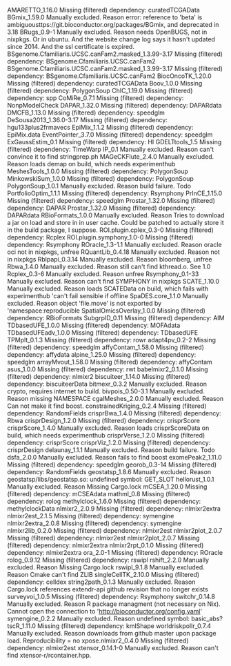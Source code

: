 AMARETTO_1.16.0	Missing (filtered) dependency: curatedTCGAData
BGmix_1.59.0	Manually excluded. Reason error: reference to 'beta' is ambiguousttps://git.bioconductor.org/packages/BGmix, and deprecated in 3.18
BRugs_0.9-1	Manually excluded. Reason needs OpenBUGS, not in nixpkgs. Or in ubuntu. And the website change log says it hasn't updated since 2014. And the ssl certificate is expired.
BSgenome.Cfamiliaris.UCSC.canFam2.masked_1.3.99-3.17	Missing (filtered) dependency: BSgenome.Cfamiliaris.UCSC.canFam2
BSgenome.Cfamiliaris.UCSC.canFam2.masked_1.3.99-3.17	Missing (filtered) dependency: BSgenome.Cfamiliaris.UCSC.canFam2
BiocOncoTK_1.20.0	Missing (filtered) dependency: curatedTCGAData
Boov_1.0.0	Missing (filtered) dependency: PolygonSoup
ChIC_1.19.0	Missing (filtered) dependency: spp
CoMiRe_0.7.1	Missing (filtered) dependency: NonpModelCheck
DAPAR_1.32.0	Missing (filtered) dependency: DAPARdata
DMCFB_1.13.0	Missing (filtered) dependency: speedglm
DeSousa2013_1.36.0-3.17	Missing (filtered) dependency: hgu133plus2frmavecs
EpiMix_1.1.2	Missing (filtered) dependency: EpiMix.data
EventPointer_3.7.0	Missing (filtered) dependency: speedglm
ExGaussEstim_0.1	Missing (filtered) dependency: HI
GDELTtools_1.5	Missing (filtered) dependency: TimeWarp
IP_0.1	Manually excluded. Reason can't convince it to find stringprep.ph
MAGeCKFlute_2.4.0	Manually excluded. Reason loads demap on build, which needs experimenthub
MeshesTools_1.0.0	Missing (filtered) dependency: PolygonSoup
MinkowskiSum_1.0.0	Missing (filtered) dependency: PolygonSoup
PolygonSoup_1.0.1	Manually excluded. Reason build failure. Todo
PortfolioOptim_1.1.1	Missing (filtered) dependency: Rsymphony
PrInCE_1.15.0	Missing (filtered) dependency: speedglm
Prostar_1.32.0	Missing (filtered) dependency: DAPAR
Prostar_1.32.0	Missing (filtered) dependency: DAPARdata
RBioFormats_1.0.0	Manually excluded. Reason Tries to download a jar on load and store in in user cache. Could be patched to actually store it in the build package, I suppose.
ROI.plugin.cplex_0.3-0	Missing (filtered) dependency: Rcplex
ROI.plugin.symphony_1.0-0	Missing (filtered) dependency: Rsymphony
ROracle_1.3-1.1	Manually excluded. Reason oracle oci not in nixpkgs, unfree
RQuantLib_0.4.18	Manually excluded. Reason not in nixpkgs
Rblpapi_0.3.14	Manually excluded. Reason bloomberg, unfree
Rbwa_1.4.0	Manually excluded. Reason still can't find kthread.o. See 1.0
Rcplex_0.3-6	Manually excluded. Reason unfree
Rsymphony_0.1-33	Manually excluded. Reason can't find SYMPHONY in nixpkgs
SCATE_1.10.0	Manually excluded. Reason loads SCATEData on build, which fails with experimenthub 'can't fail sensible if offline
SpaDES.core_1.1.0	Manually excluded. Reason object 'file.move' is not exported by 'namespace:reproducible
SpatialOmicsOverlay_1.0.0	Missing (filtered) dependency: RBioFormats
SubgrpID_0.11	Missing (filtered) dependency: AIM
TDbasedUFE_1.0.0	Missing (filtered) dependency: MOFAdata
TDbasedUFEadv_1.0.0	Missing (filtered) dependency: TDbasedUFE
TPMplt_0.1.3	Missing (filtered) dependency: rowr
adapt4pv_0.2-2	Missing (filtered) dependency: speedglm
affyContam_1.58.0	Missing (filtered) dependency: affydata
alpine_1.25.0	Missing (filtered) dependency: speedglm
arrayMvout_1.58.0	Missing (filtered) dependency: affyContam
asus_1.0.0	Missing (filtered) dependency: rwt
babelmixr2_0.1.0	Missing (filtered) dependency: nlmixr2
biscuiteer_1.14.0	Missing (filtered) dependency: biscuiteerData
bitmexr_0.3.2	Manually excluded. Reason crypto, requires internet to build. 
bivpois_0.50-3.1	Manually excluded. Reason missing NAMESPACE
cgalMeshes_2.0.0	Manually excluded. Reason Can not make it find boost.
constrainedKriging_0.2.4	Missing (filtered) dependency: RandomFields
crisprBwa_1.4.0	Missing (filtered) dependency: Rbwa
crisprDesign_1.2.0	Missing (filtered) dependency: crisprScore
crisprScore_1.4.0	Manually excluded. Reason loads crisprScoreData on build, which needs experimenthub
crisprVerse_1.2.0	Missing (filtered) dependency: crisprScore
crisprViz_1.2.0	Missing (filtered) dependency: crisprDesign
delaunay_1.1.1	Manually excluded. Reason build failure. Todo
dsfa_2.0.0	Manually excluded. Reason fails to find boost
exomePeak2_1.11.0	Missing (filtered) dependency: speedglm
georob_0.3-14	Missing (filtered) dependency: RandomFields
geostatsp_1.8.6	Manually excluded. Reason geostatsp/libs/geostatsp.so: undefined symbol: GET_SLOT
hellorust_1.0.1	Manually excluded. Reason Missing Cargo.lock
mCSEA_1.20.0	Missing (filtered) dependency: mCSEAdata
mathml_0.8	Missing (filtered) dependency: rolog
methylclock_1.6.0	Missing (filtered) dependency: methylclockData
nlmixr2_2.0.9	Missing (filtered) dependency: nlmixr2extra
nlmixr2est_2.1.5	Missing (filtered) dependency: symengine
nlmixr2extra_2.0.8	Missing (filtered) dependency: symengine
nlmixr2lib_0.2.0	Missing (filtered) dependency: nlmixr2est
nlmixr2plot_2.0.7	Missing (filtered) dependency: nlmixr2est
nlmixr2plot_2.0.7	Missing (filtered) dependency: nlmixr2extra
nlmixr2rpt_0.1.0	Missing (filtered) dependency: nlmixr2extra
ora_2.0-1	Missing (filtered) dependency: ROracle
rolog_0.9.12	Missing (filtered) dependency: rswipl
rshift_2.2.0	Manually excluded. Reason Missing Cargo.lock
rswipl_9.1.8	Manually excluded. Reason Cmake can't find ZLIB
singleCellTK_2.10.0	Missing (filtered) dependency: celldex
string2path_0.1.3	Manually excluded. Reason Cargo.lock references extendr-api github revision that no longer exists
surveyvoi_1.0.5	Missing (filtered) dependency: Rsymphony
switchr_0.14.8	Manually excluded. Reason R package managment (not necessary on Nix). Cannot open the connection to 'http://bioconductor.org/config.yaml'
symengine_0.2.2	Manually excluded. Reason undefined symbol: basic_abs?
tscR_1.11.0	Missing (filtered) dependency: kmlShape
worldriskpollr_0.7.4	Manually excluded. Reason downloads from github master upon package load. Reproducibility = no
xpose.nlmixr2_0.4.0	Missing (filtered) dependency: nlmixr2est
xtensor_0.14.1-0	Manually excluded. Reason can't find xtensor-r/rcontainer.hpp.
